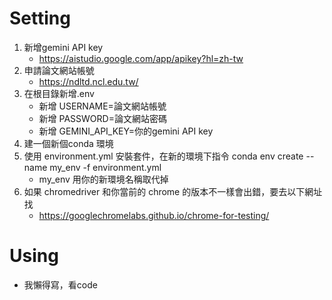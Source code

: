 # Setting
1. 新增gemini API key
    - https://aistudio.google.com/app/apikey?hl=zh-tw 
2. 申請論文網站帳號
    - https://ndltd.ncl.edu.tw/ 
3. 在根目錄新增.env
    - 新增 USERNAME=論文網站帳號
    - 新增 PASSWORD=論文網站密碼
    - 新增 GEMINI_API_KEY=你的gemini API key
4. 建一個新個conda 環境    
5. 使用 environment.yml 安裝套件，在新的環境下指令 conda env create --name my_env -f environment.yml
    - my_env 用你的新環境名稱取代掉
6. 如果 chromedriver 和你當前的 chrome 的版本不一樣會出錯，要去以下網址找
    - https://googlechromelabs.github.io/chrome-for-testing/
# Using
- 我懶得寫，看code